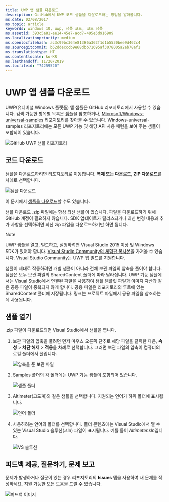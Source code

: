 ```yaml
---
title: UWP 앱 샘플 다운로드
description: GitHub에서 UWP 코드 샘플을 다운로드하는 방법을 알아봅니다.
ms.date: 02/08/2017
ms.topic: article
keywords: windows 10, uwp, 샘플 코드, 코드 샘플
ms.assetid: 393c5a81-ee14-45e7-acd7-495e5d916909
ms.localizationpriority: medium
ms.openlocfilehash: ac3c99bc364e81386a362f1d1b5530bee9d462c4
ms.sourcegitcommit: b52ddecccb9e68dbb71695af3078005a2eb78af1
ms.translationtype: HT
ms.contentlocale: ko-KR
ms.lasthandoff: 11/20/2019
ms.locfileid: "74259520"
---
```

# <a name="get-uwp-app-samples"></a>UWP 앱 샘플 다운로드

UWP(유니버설 Windows 플랫폼) 앱 샘플은 GitHub 리포지토리에서 사용할 수 있습니다. 검색 가능한 항목별 목록은 [샘플](https://developer.microsoft.com/windows/samples)을 참조하거나, [Microsoft/Windows-universal-samples](https://github.com/Microsoft/Windows-universal-samples "유니버설 Windows 플랫폼 앱 샘플 GitHub 리포지토리") 리포지토리를 찾아볼 수 있습니다. Windows-universal-samples 리포지토리에는 모든 UWP 기능 및 해당 API 사용 패턴을 보여 주는 샘플이 포함되어 있습니다.

![GitHub UWP 샘플 리포지토리](images/GitHubUWPSamplesPage.png)

## <a name="download-the-code"></a>코드 다운로드

샘플을 다운로드하려면 [리포지토리](https://github.com/Microsoft/Windows-universal-samples "유니버설 Windows 플랫폼 앱 샘플 GitHub 리포지토리")로 이동합니다. **복제 또는 다운로드**, **ZIP 다운로드**를 차례로 선택합니다. 

![샘플 다운로드](images/SamplesDownloadButton.png)

이 문서에서 [샘플을 다운로드](https://github.com/Microsoft/Windows-universal-samples/archive/master.zip "유니버설 Windows 플랫폼 앱 샘플 zip 파일 다운로드")할 수도 있습니다.

샘플 다운로드 .zip 파일에는 항상 최신 샘플이 있습니다. 파일을 다운로드하기 위해 GitHub 계정이 필요하지 않습니다. SDK 업데이트가 릴리스되거나 최신 변경 내용과 추가 사항을 선택하려면 최신 zip 파일을 다운로드하기만 하면 됩니다.

> [!NOTE]
> UWP 샘플을 열고, 빌드하고, 실행하려면 Visual Studio 2015 이상 및 Windows SDK가 있어야 합니다. [Visual Studio Community의 체험판 복사본](https://www.microsoft.com/?ref=go)을 가져올 수 있습니다. Visual Studio Community는 UWP 앱 빌드를 지원합니다.  
>
> 샘플이 제대로 작동하려면 개별 샘플이 아니라 전체 보관 파일의 압축을 풀어야 합니다. 샘플은 모두 보관 파일의 SharedContent 폴더에 따라 달라집니다. UWP 기능 샘플에서는 Visual Studio에서 연결된 파일을 사용하여 샘플 템플릿 파일과 이미지 자산과 같은 공통 파일이 중복되지 않게 합니다. 공용 파일은 리포지토리의 루트에 있는 SharedContent 폴더에 저장됩니다. 링크는 프로젝트 파일에서 공용 파일을 참조하는 데 사용됩니다.
> 

## <a name="open-the-samples"></a>샘플 열기

.zip 파일이 다운로드되면 Visual Studio에서 샘플을 엽니다.

1.  보관 파일의 압축을 풀려면 먼저 마우스 오른쪽 단추로 해당 파일을 클릭한 다음, **속성** > **차단 해제** > **적용**을 차례로 선택합니다. 그러면 보관 파일의 압축이 컴퓨터의 로컬 폴더에서 풀립니다.

    ![압축을 푼 보관 파일](images/SamplesUnzip1.png)
2.  Samples 폴더의 각 폴더에는 UWP 기능 샘플이 포함되어 있습니다.

    ![샘플 폴더](images/SamplesUnzip2.png)
3.  Altimeter(고도계)와 같은 샘플을 선택합니다. 지원되는 언어가 하위 폴더에 표시됩니다.

    ![언어 폴더](images/SamplesUnzip3.png)
4.  사용하려는 언어의 폴더를 선택합니다. 폴더 콘텐츠에는 Visual Studio에서 열 수 있는 Visual Studio 솔루션(.sln) 파일이 표시됩니다. 예를 들어 *Altimeter.sln*입니다.

    ![VS 솔루션](images/SamplesUnzip4.png)

## <a name="give-feedback-ask-questions-and-report-issues"></a>피드백 제공, 질문하기, 문제 보고

문제가 발생하거나 질문이 있는 경우 리포지토리의 **Issues** 탭을 사용하여 새 문제를 작성하세요. 지원 가능한 모든 도움을 드릴 수 있습니다.

![피드백 이미지](images/GitHubUWPSamplesFeedback.png)
